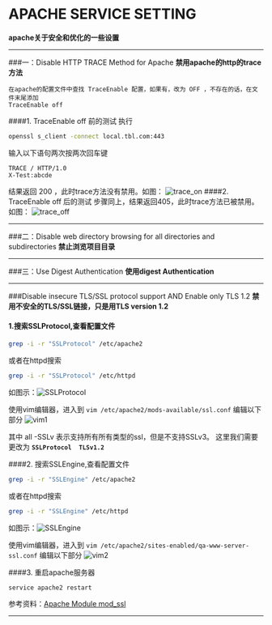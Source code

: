 
APACHE SERVICE SETTING
=====================

**apache关于安全和优化的一些设置**
***
###一：Disable HTTP TRACE Method for Apache
**禁用apache的http的trace方法**

    在apache的配置文件中查找 TraceEnable 配置，如果有，改为 OFF ，不存在的话，在文件末尾添加
    TraceEnable off
####1. TraceEnable off 前的测试
执行
```sh
openssl s_client -connect local.tbl.com:443
```
输入以下语句两次按两次回车键

    TRACE / HTTP/1.0
    X-Test:abcde
结果返回 200 ，此时trace方法没有禁用。如图：
![trace_on](https://raw.githubusercontent.com/phpstudyOne/rihui/apache_service_setting/apache_service_setting/images/trace_on.png)
####2. TraceEnable off 后的测试
步骤同上，结果返回405，此时trace方法已被禁用。如图：
![trace_off](https://raw.githubusercontent.com/phpstudyOne/rihui/apache_service_setting/apache_service_setting/images/trace_off.png)
***
###二：Disable web directory browsing for all directories and subdirectories
**禁止浏览项目目录**
***
###三：Use Digest Authentication
**使用digest Authentication**
***
###Disable insecure TLS/SSL protocol support AND Enable only TLS 1.2
**禁用不安全的TLS/SSL链接，只是用TLS version 1.2**

####  1.搜索SSLProtocol,查看配置文件
```sh
grep -i -r "SSLProtocol" /etc/apache2
```
或者在httpd搜索
```sh
grep -i -r "SSLProtocol" /etc/httpd
```
   如图示：![SSLProtocol](https://github.com/phpstudyOne/rihui/blob/apache_service_setting/apache_service_setting/images/sslProtocol.png)
   
使用vim编辑器，进入到 `vim /etc/apache2/mods-available/ssl.conf` 编辑以下部分
![vim1](https://github.com/phpstudyOne/rihui/blob/apache_service_setting/apache_service_setting/images/vim1.png)

其中 all -SSLv 表示支持所有所有类型的ssl，但是不支持SSLv3。
这里我们需要更改为 **`SSLProtocol  TLSv1.2`**

####2. 搜索SSLEngine,查看配置文件
```sh
grep -i -r "SSLEngine" /etc/apache2
```
或者在httpd搜索
```sh
grep -i -r "SSLEngine" /etc/httpd
```
如图示：![SSLEngine](https://raw.githubusercontent.com/phpstudyOne/rihui/apache_service_setting/apache_service_setting/images/sslengine.png)

使用vim编辑器，进入到 `vim /etc/apache2/sites-enabled/qa-www-server-ssl.conf` 编辑以下部分
![vim2](https://raw.githubusercontent.com/phpstudyOne/rihui/apache_service_setting/apache_service_setting/images/vim2.png)

####3. 重启apache服务器
``` sh
service apache2 restart
```
参考资料：[Apache Module mod_ssl](http://httpd.apache.org/docs/2.4/mod/mod_ssl.html#sslengine)
***
